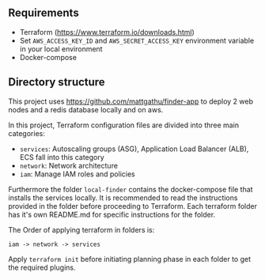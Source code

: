 ## Requirements

- Terraform (https://www.terraform.io/downloads.html)
- Set `AWS_ACCESS_KEY_ID` and `AWS_SECRET_ACCESS_KEY` environment variable in your local environment
- Docker-compose

## Directory structure

This project uses https://github.com/mattgathu/finder-app to deploy 2 web nodes and a redis database locally and on aws.

In this project, Terraform configuration files are divided into three main categories:
- `services`: Autoscaling groups (ASG), Application Load Balancer (ALB), ECS fall into this category
- `network`: Network architecture
- `iam`: Manage IAM roles and policies

Furthermore the folder `local-finder` contains the docker-compose file that installs the services locally. It is recommended to read the instructions provided in the folder before proceeding to Terraform. Each terraform folder has it's own README.md for specific instructions for the folder.

The Order of applying terraform in folders is:

	iam -> network -> services

Apply `terraform init` before initiating planning phase in each folder to get the required plugins.
